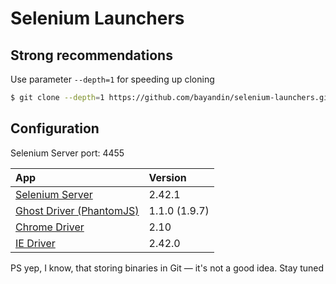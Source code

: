# Selenium Launchers

## Strong recommendations
Use parameter `--depth=1` for speeding up cloning
```bash
$ git clone --depth=1 https://github.com/bayandin/selenium-launchers.git
```

## Configuration
Selenium Server port: 4455

| App | Version |
|:-----------|:-------------|
| [Selenium Server](http://selenium-release.storage.googleapis.com/index.html) | 2.42.1
| [Ghost Driver (PhantomJS)](https://bitbucket.org/ariya/phantomjs/downloads/) | 1.1.0 (1.9.7)
| [Chrome Driver](http://chromedriver.storage.googleapis.com/index.html) | 2.10
| [IE Driver](http://selenium-release.storage.googleapis.com/index.html) | 2.42.0

PS yep, I know, that storing binaries in Git — it's not a good idea. Stay tuned
